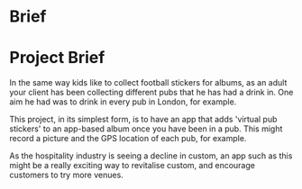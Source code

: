 # Brief

# Project Brief

In the same way kids like to collect football stickers for albums, as an adult your client has been collecting different pubs that he has had a drink in. One aim he had was to drink in every pub in London, for example. 

This project, in its simplest form, is to have an app that adds 'virtual pub stickers' to an app-based album once you have been in a pub. This might record a picture and the GPS location of each pub, for example.

As the hospitality industry is seeing a decline in custom, an app such as this might be a really exciting way to revitalise custom, and encourage customers to try more venues.



